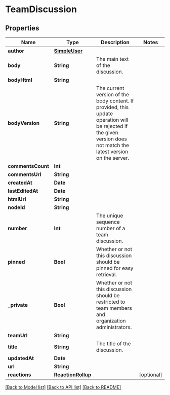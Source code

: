 # TeamDiscussion

## Properties
Name | Type | Description | Notes
------------ | ------------- | ------------- | -------------
**author** | [**SimpleUser**](SimpleUser.md) |  | 
**body** | **String** | The main text of the discussion. | 
**bodyHtml** | **String** |  | 
**bodyVersion** | **String** | The current version of the body content. If provided, this update operation will be rejected if the given version does not match the latest version on the server. | 
**commentsCount** | **Int** |  | 
**commentsUrl** | **String** |  | 
**createdAt** | **Date** |  | 
**lastEditedAt** | **Date** |  | 
**htmlUrl** | **String** |  | 
**nodeId** | **String** |  | 
**number** | **Int** | The unique sequence number of a team discussion. | 
**pinned** | **Bool** | Whether or not this discussion should be pinned for easy retrieval. | 
**_private** | **Bool** | Whether or not this discussion should be restricted to team members and organization administrators. | 
**teamUrl** | **String** |  | 
**title** | **String** | The title of the discussion. | 
**updatedAt** | **Date** |  | 
**url** | **String** |  | 
**reactions** | [**ReactionRollup**](ReactionRollup.md) |  | [optional] 

[[Back to Model list]](../README.md#documentation-for-models) [[Back to API list]](../README.md#documentation-for-api-endpoints) [[Back to README]](../README.md)


